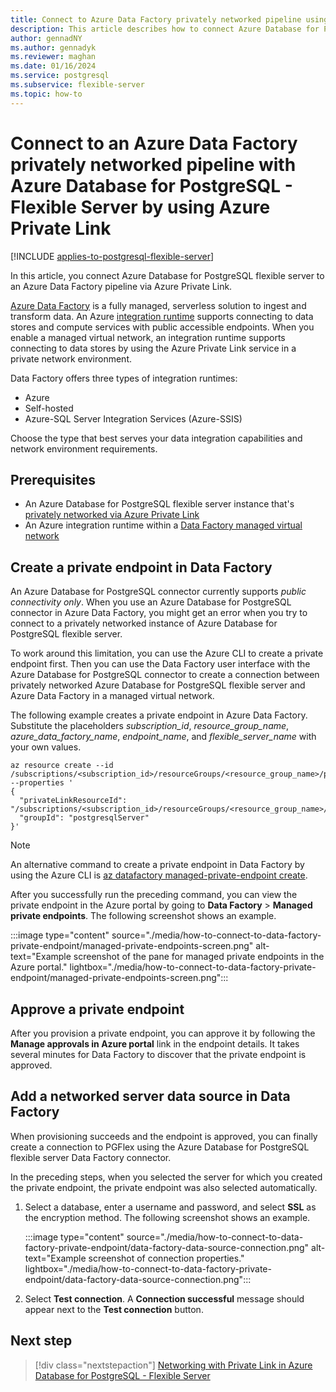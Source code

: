```yaml
---
title: Connect to Azure Data Factory privately networked pipeline using Azure Private Link
description: This article describes how to connect Azure Database for PostgreSQL - Flexible Server to an Azure-hosted Data Factory pipeline via Private Link.
author: gennadNY
ms.author: gennadyk
ms.reviewer: maghan
ms.date: 01/16/2024
ms.service: postgresql
ms.subservice: flexible-server
ms.topic: how-to
---
```


# Connect to an Azure Data Factory privately networked pipeline with Azure Database for PostgreSQL - Flexible Server by using Azure Private Link

[!INCLUDE [applies-to-postgresql-flexible-server](../includes/applies-to-postgresql-flexible-server.md)]

In this article, you connect Azure Database for PostgreSQL flexible server to an Azure Data Factory pipeline via Azure Private Link.

[Azure Data Factory](../../data-factory/introduction.md) is a fully managed, serverless solution to ingest and transform data. An Azure [integration runtime](../../data-factory/concepts-integration-runtime.md#azure-integration-runtime) supports connecting to data stores and compute services with public accessible endpoints. When you enable a managed virtual network, an integration runtime supports connecting to data stores by using the Azure Private Link service in a private network environment.

Data Factory offers three types of integration runtimes:

- Azure
- Self-hosted
- Azure-SQL Server Integration Services (Azure-SSIS)

Choose the type that best serves your data integration capabilities and network environment requirements.

## Prerequisites

- An Azure Database for PostgreSQL flexible server instance that's [privately networked via Azure Private Link](../flexible-server/concepts-networking-private-link.md)
- An Azure integration runtime within a [Data Factory managed virtual network](../../data-factory/data-factory-private-link.md)

## Create a private endpoint in Data Factory

An Azure Database for PostgreSQL connector currently supports *public connectivity only*. When you use an Azure Database for PostgreSQL connector in Azure Data Factory, you might get an error when you try to connect to a privately networked instance of Azure Database for PostgreSQL flexible server.

To work around this limitation, you can use the Azure CLI to create a private endpoint first. Then you can use the Data Factory user interface with the Azure Database for PostgreSQL connector to create a connection between privately networked Azure Database for PostgreSQL flexible server and Azure Data Factory in a managed virtual network.  

The following example creates a private endpoint in Azure Data Factory. Substitute the placeholders *subscription_id*, *resource_group_name*, *azure_data_factory_name*, *endpoint_name*, and *flexible_server_name* with your own values.

```azurecli
az resource create --id /subscriptions/<subscription_id>/resourceGroups/<resource_group_name>/providers/Microsoft.DataFactory/factories/<azure_data_factory_name>/managedVirtualNetworks/default/managedPrivateEndpoints/<endpoint_name> --properties '
{
  "privateLinkResourceId": "/subscriptions/<subscription_id>/resourceGroups/<resource_group_name>/providers/Microsoft.DBforPostgreSQL/flexibleServers/<flexible_server_name>",
  "groupId": "postgresqlServer"
}'
```
> [!NOTE]  
> An alternative command to create a private endpoint in Data Factory by using the Azure CLI is [az datafactory managed-private-endpoint create](/cli/azure/datafactory/managed-private-endpoint).

After you successfully run the preceding command, you can view the private endpoint in the Azure portal by going to **Data Factory** > **Managed private endpoints**. The following screenshot shows an example.

:::image type="content" source="./media/how-to-connect-to-data-factory-private-endpoint/managed-private-endpoints-screen.png" alt-text="Example screenshot of the pane for managed private endpoints in the Azure portal." lightbox="./media/how-to-connect-to-data-factory-private-endpoint/managed-private-endpoints-screen.png":::

## Approve a private endpoint

After you provision a private endpoint, you can approve it by following the **Manage approvals in Azure portal** link in the endpoint details. It takes several minutes for Data Factory to discover that the private endpoint is approved.

## Add a networked server data source in Data Factory

When provisioning succeeds and the endpoint is approved, you can finally create a connection to PGFlex using the Azure Database for PostgreSQL flexible server Data Factory connector.

In the preceding steps, when you selected the server for which you created the private endpoint, the private endpoint was also selected automatically.

1. Select a database, enter a username and password, and select **SSL** as the encryption method. The following screenshot shows an example.

   :::image type="content" source="./media/how-to-connect-to-data-factory-private-endpoint/data-factory-data-source-connection.png" alt-text="Example screenshot of connection properties." lightbox="./media/how-to-connect-to-data-factory-private-endpoint/data-factory-data-source-connection.png":::

1. Select **Test connection**. A **Connection successful** message should appear next to the **Test connection** button.

## Next step

> [!div class="nextstepaction"]
> [Networking with Private Link in Azure Database for PostgreSQL - Flexible Server](concepts-networking-private-link.md)
